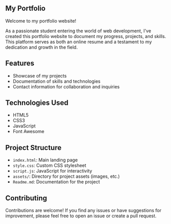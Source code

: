 ## My Portfolio

Welcome to my portfolio website!

As a passionate student entering the world of web development, I've created this portfolio website to document my progress, projects, and skills. This platform serves as both an online resume and a testament to my dedication and growth in the field.

## Features

- Showcase of my projects
- Documentation of skills and technologies
- Contact information for collaboration and inquiries

## Technologies Used

- HTML5
- CSS3
- JavaScript
- Font Awesome

## Project Structure

- `index.html`: Main landing page
- `style.css`: Custom CSS stylesheet
- `script.js`: JavaScript for interactivity
- `assets/`: Directory for project assets (images, etc.)
- `Readme.md`: Documentation for the project

## Contributing

Contributions are welcome! If you find any issues or have suggestions for improvement, please feel free to open an issue or create a pull request.
